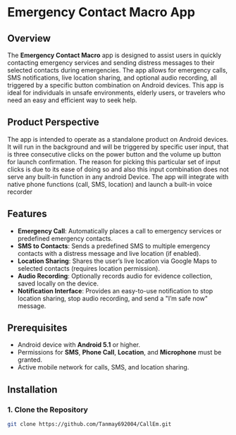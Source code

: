 # Emergency Contact Macro App

## Overview
The **Emergency Contact Macro** app is designed to assist users in quickly contacting emergency services and sending distress messages to their selected contacts during emergencies. The app allows for emergency calls, SMS notifications, live location sharing, and optional audio recording, all triggered by a specific button combination on Android devices. This app is ideal for individuals in unsafe environments, elderly users, or travelers who need an easy and efficient way to seek help.

## Product Perspective

The app is intended to operate as a standalone product on Android devices. It will run in the background and will be triggered by specific user input, that is three consecutive clicks on the power button and the volume up button for launch confirmation. The reason for picking this particular set of input clicks is due to its ease of doing so and also this input combination does not serve any built-in function in any android Device. The app will integrate with native phone functions (call, SMS, location) and launch a built-in voice recorder

## Features
- **Emergency Call**: Automatically places a call to emergency services or predefined emergency contacts.
- **SMS to Contacts**: Sends a predefined SMS to multiple emergency contacts with a distress message and live location (if enabled).
- **Location Sharing**: Shares the user’s live location via Google Maps to selected contacts (requires location permission).
- **Audio Recording**: Optionally records audio for evidence collection, saved locally on the device.
- **Notification Interface**: Provides an easy-to-use notification to stop location sharing, stop audio recording, and send a "I’m safe now" message.

## Prerequisites
- Android device with **Android 5.1** or higher.
- Permissions for **SMS**, **Phone Call**, **Location**, and **Microphone** must be granted.
- Active mobile network for calls, SMS, and location sharing.

## Installation

### 1. Clone the Repository
```bash
git clone https://github.com/Tanmay692004/CallEm.git
